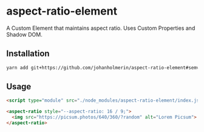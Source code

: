 # aspect-ratio-element

A Custom Element that maintains aspect ratio. Uses Custom Properties and Shadow
DOM.

## Installation

```sh
yarn add git+https://github.com/johanholmerin/aspect-ratio-element#semver:^1.0.0
```

## Usage

```html
<script type="module" src="./node_modules/aspect-ratio-element/index.js"></script>

<aspect-ratio style="--aspect-ratio: 16 / 9;">
  <img src="https://picsum.photos/640/360/?random" alt="Lorem Picsum">
</aspect-ratio>
```
